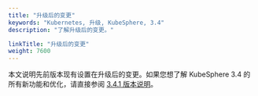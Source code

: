 ```yaml
---
title: "升级后的变更"
keywords: "Kubernetes, 升级, KubeSphere, 3.4"
description: "了解升级后的变更。"

linkTitle: "升级后的变更"
weight: 7600
---
```


本文说明先前版本现有设置在升级后的变更。如果您想了解 KubeSphere 3.4 的所有新功能和优化，请直接参阅 [3.4.1 版本说明](../../../v3.4/release/release-v341/)。



